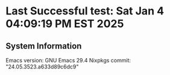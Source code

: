 # Last Successful test: Sat Jan  4 04:09:19 PM EST 2025
## System Information
Emacs version: GNU Emacs 29.4
Nixpkgs commit: "24.05.3523.a633d89c6dc9"
